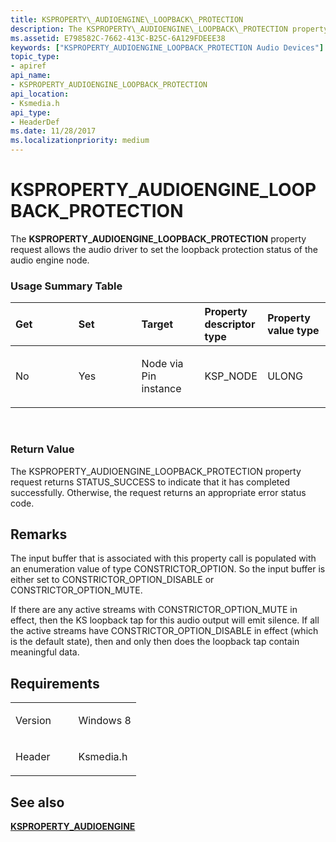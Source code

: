 ```yaml
---
title: KSPROPERTY\_AUDIOENGINE\_LOOPBACK\_PROTECTION
description: The KSPROPERTY\_AUDIOENGINE\_LOOPBACK\_PROTECTION property request allows the audio driver to set the loopback protection status of the audio engine node.
ms.assetid: E798582C-7662-413C-B25C-6A129FDEEE38
keywords: ["KSPROPERTY_AUDIOENGINE_LOOPBACK_PROTECTION Audio Devices"]
topic_type:
- apiref
api_name:
- KSPROPERTY_AUDIOENGINE_LOOPBACK_PROTECTION
api_location:
- Ksmedia.h
api_type:
- HeaderDef
ms.date: 11/28/2017
ms.localizationpriority: medium
---
```


# KSPROPERTY\_AUDIOENGINE\_LOOPBACK\_PROTECTION


The **KSPROPERTY\_AUDIOENGINE\_LOOPBACK\_PROTECTION** property request allows the audio driver to set the loopback protection status of the audio engine node.

### <span id="Usage_Summary_Table"></span><span id="usage_summary_table"></span><span id="USAGE_SUMMARY_TABLE"></span>Usage Summary Table

<table>
<colgroup>
<col width="20%" />
<col width="20%" />
<col width="20%" />
<col width="20%" />
<col width="20%" />
</colgroup>
<thead>
<tr class="header">
<th align="left">Get</th>
<th align="left">Set</th>
<th align="left">Target</th>
<th align="left">Property descriptor type</th>
<th align="left">Property value type</th>
</tr>
</thead>
<tbody>
<tr class="odd">
<td align="left"><p>No</p></td>
<td align="left"><p>Yes</p></td>
<td align="left"><p>Node via Pin instance</p></td>
<td align="left"><p>KSP_NODE</p></td>
<td align="left"><p>ULONG</p></td>
</tr>
</tbody>
</table>

 

### <span id="Return_Value"></span><span id="return_value"></span><span id="RETURN_VALUE"></span>Return Value

The KSPROPERTY\_AUDIOENGINE\_LOOPBACK\_PROTECTION property request returns STATUS\_SUCCESS to indicate that it has completed successfully. Otherwise, the request returns an appropriate error status code.

Remarks
-------

The input buffer that is associated with this property call is populated with an enumeration value of type CONSTRICTOR\_OPTION. So the input buffer is either set to CONSTRICTOR\_OPTION\_DISABLE or CONSTRICTOR\_OPTION\_MUTE.

If there are any active streams with CONSTRICTOR\_OPTION\_MUTE in effect, then the KS loopback tap for this audio output will emit silence. If all the active streams have CONSTRICTOR\_OPTION\_DISABLE in effect (which is the default state), then and only then does the loopback tap contain meaningful data.

Requirements
------------

<table>
<colgroup>
<col width="50%" />
<col width="50%" />
</colgroup>
<tbody>
<tr class="odd">
<td align="left"><p>Version</p></td>
<td align="left"><p>Windows 8</p></td>
</tr>
<tr class="even">
<td align="left"><p>Header</p></td>
<td align="left">Ksmedia.h</td>
</tr>
</tbody>
</table>

## <span id="see_also"></span>See also


[**KSPROPERTY\_AUDIOENGINE**](ksproperty-audioengine.md)

 

 






